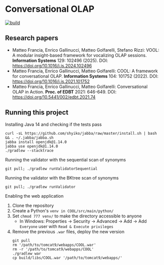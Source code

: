 # Conversational OLAP

[![build](https://github.com/big-unibo/Conversational-BI/actions/workflows/build.yml/badge.svg)](https://github.com/big-unibo/Conversational-BI/actions/workflows/build.yml)

## Research papers

- Matteo Francia, Enrico Gallinucci, Matteo Golfarelli, Stefano Rizzi: VOOL: A modular insight-based framework for vocalizing OLAP sessions. **Information Systems** 129: 102496 (2025). DOI: https://doi.org/10.1016/j.is.2024.102496
- Matteo Francia, Enrico Gallinucci, Matteo Golfarelli: COOL: A framework for conversational OLAP. **Information Systems** 104: 101752 (2022). DOI: https://doi.org/10.1016/j.is.2021.101752
- Matteo Francia, Enrico Gallinucci, Matteo Golfarelli: Conversational OLAP in Action. **Proc. of EDBT** 2021: 646-649. DOI: https://doi.org/10.5441/002/edbt.2021.74

## Running this project

Installing Java 14 and checking if the tests pass

    curl -sL https://github.com/shyiko/jabba/raw/master/install.sh | bash && . ~/.jabba/jabba.sh
    jabba install openjdk@1.14.0
    jabba use openjdk@1.14.0
    ./gradlew --stacktrace

Running the validator with the sequential scan of synonyms

    git pull; ./gradlew runValidatorSequential


Running the validator with the BKtree scan of synonyms

    git pull; ./gradlew runValidator

Enabling the web application

1. Clone the repository
2. Create a Python's `venv in COOL/src/main/python/`
3. Set `chmod 777 venv/` to make the directory accessible to anyone
    - In Windows: Properties -> Security -> Advanced -> Add -> Add `Everyone` user with `Read & Execute privileges`
4.  Remove the previous `.war` files, deploy the new version
    ```
    git pull
    rm '/path/to/tomcat9/webapps/COOL.war'
    rm -r '/path/to/tomcat9/webapps/COOL'
    ./gradlew war
    cp build/libs/COOL.war '/path/to/tomcat9/webapps/'
    ```
